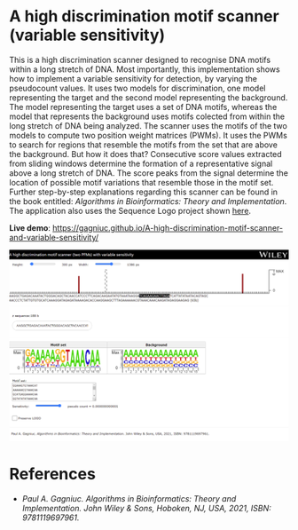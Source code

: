# A high discrimination motif scanner (variable sensitivity)

This is a high discrimination scanner designed to recognise DNA motifs within a long stretch of DNA. Most importantly, this implementation shows how to implement a variable sensitivity for detection, by varying the pseudocount values. It uses two models for discrimination, one model representing the target and the second model representing the background. The model representing the target uses a set of DNA motifs, whereas the model that represents the background uses motifs colected from within the long stretch of DNA being analyzed. The scanner uses the motifs of the two models to compute two position weight matrices (PWMs). It uses the PWMs to search for regions that resemble the motifs from the set that are above the background. But how it does that? Consecutive score values extracted from sliding windows determine the formation of a representative signal above a long stretch of DNA. The score peaks from the signal determine the location of possible motif variations that resemble those in the motif set. Further step-by-step explanations regarding this scanner can be found in the book entitled: <i>Algorithms in Bioinformatics: Theory and Implementation</i>. The application also uses the Sequence Logo project shown [here](https://github.com/Gagniuc/Sequence-Logos-based-on-maximum-values).

**Live demo**: https://gagniuc.github.io/A-high-discrimination-motif-scanner-and-variable-sensitivity/

<kbd><img src="https://github.com/Gagniuc/A-high-discrimination-motif-scanner-and-variable-sensitivity/blob/main/img/A%20high%20discrimination%20motif%20scanner%20(two%20PFMs)%20with%20variable%20sensitivity.png?raw=true" /></kbd>

# References

- <i>Paul A. Gagniuc. Algorithms in Bioinformatics: Theory and Implementation. John Wiley & Sons, Hoboken, NJ, USA, 2021, ISBN: 9781119697961.</i>
